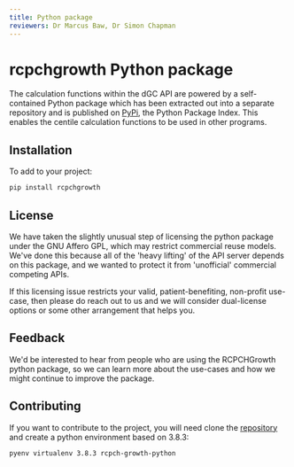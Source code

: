 ```yaml
---
title: Python package
reviewers: Dr Marcus Baw, Dr Simon Chapman
---
```


# rcpchgrowth Python package

The calculation functions within the dGC API are powered by a self-contained Python package which has been extracted out into a separate repository and is published on [PyPi](https://pypi.org/project/rcpchgrowth/), the Python Package Index. This enables the centile calculation functions to be used in other programs. 

## Installation

To add to your project:

``` bash
pip install rcpchgrowth
```

## License

We have taken the slightly unusual step of licensing the python package under the GNU Affero GPL, which may restrict commercial reuse models. We've done this because all of the 'heavy lifting' of the API server depends on this package, and we wanted to protect it from 'unofficial' commercial competing APIs.

If this licensing issue restricts your valid, patient-benefiting, non-profit use-case, then please do reach out to us and we will consider dual-license options or some other arrangement that helps you.

## Feedback

We'd be interested to hear from people who are using the RCPCHGrowth python package, so we can learn more about the use-cases and how we might continue to improve the package.

## Contributing

If you want to contribute to the project, you will need clone the [repository](https://github.com/rcpch/rcpchgrowth-python) and create a python environment based on 3.8.3:

``` bash
pyenv virtualenv 3.8.3 rcpch-growth-python
```